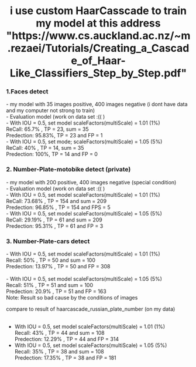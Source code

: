 <html>
<center>
 <strong>
  <h1>i use custom HaarCasscade to train my model at this address "https://www.cs.auckland.ac.nz/~m.rezaei/Tutorials/Creating_a_Cascade_of_Haar-Like_Classifiers_Step_by_Step.pdf"
  </h1>
 </strong>
</center>


<h3>1.Faces detect</h3>
- my model with 35 images positive, 400 images negative (i dont have data and my computer not strong to train)<br/>
- Evaluation model (work on data set :(( )
  <br/>
  - With IOU = 0.5, set model scaleFactors(multiScale) = 1.01 (1%)
  <br/>
   ReCall: 65.7% , TP = 23, sum = 35
   <br/>
   Predection: 95.83%, TP = 23 and FP = 1
   <br/>
  - With IOU = 0.5, set mode; scaleFactors(multiScale) = 1.05 (5%)
   <br/>
   ReCall: 40% , TP = 14, sum = 35
   <br/>
   Predection: 100%, TP = 14 and FP = 0
   <br/>


<h3>2. Number-Plate-motobike detect (private)</h3>
- my model with 200 positive, 400 images negative (special condition) <br/>
- Evaluation model (work on data set :(( )
<br/>
 - With IOU = 0.5, set model scaleFactors(multiScale) = 1.01 (1%)<br/>
   ReCall: 73.68% , TP = 154 and sum = 209<br/>
   Predection: 96.85% , TP = 154 and FPS = 5<br/>
 - With IOU = 0.5, set model scaleFactors(multiScale) = 1.05 (5%)<br/>
   ReCall: 29.19% , TP = 61 and sum = 209<br/>
   Predection: 95.31% , TP = 61 and FP = 3<br/>

<h3>3. Number-Plate-cars detect</h3>
  - With IOU = 0.5, set model scaleFactors(multiScale) = 1.01 (1%)<br/>
   Recall: 50% , TP = 50 and sum = 100<br/>
   Predection: 13.97% , TP = 50 and FP = 308<br/><br/>
  - With IOU = 0.5, set model scaleFactors(multiScale) = 1.05 (5%)<br/>
   Recall: 51% , TP = 51 and sum = 100<br/>
   Predection: 20.9% , TP = 51 and FP = 163<br/>
 Note: Result so bad cause by the conditions of images<br/>
 
 compare to result of haarcascade_russian_plate_number (on my data)<br/><br/>
  - With IOU = 0.5, set model scaleFactors(multiScale) = 1.01 (1%)<br/>
   Recall: 43% , TP = 44 and sum = 108<br/>
   Predection: 12.29% , TP = 44 and FP = 314<br/>
  - With IOU = 0.5, set model scaleFactors(multiScale) = 1.05 (5%)<br/>
   Recall: 35% , TP = 38 and sum = 108<br/>
   Predection: 17.35% , TP = 38 and FP = 181<br/>
</html>
